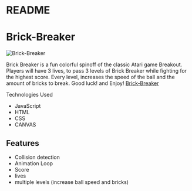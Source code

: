 
# README

# Brick-Breaker

![Brick-Breaker](https://live.staticflickr.com/65535/50850672478_6b83d27fa3_o_d.png)

Brick Breaker is a fun colorful spinoff of the classic Atari game Breakout. Players will have 3 lives, to pass 3 levels of Brick Breaker while fighting for the highest score. Every level, increases the speed of the ball and the amount of bricks to break. Good luck! and Enjoy!
[Brick-Breaker](https://izzy5021.github.io/Brick-Breaker/)

Technologies Used

* JavaScript
* HTML
* CSS
* CANVAS 

## Features
 
 * Collision detection 
 * Animation Loop 
 * Score 
 * lives 
 * multiple levels (increase ball speed and bricks) 
